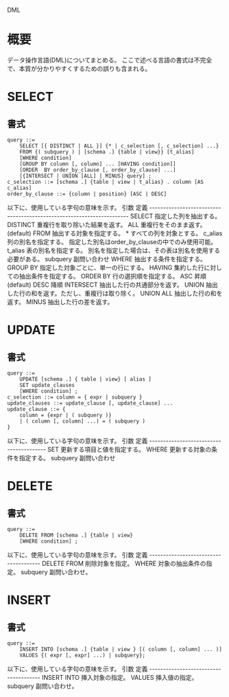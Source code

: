 DML

# 概要
データ操作言語(DML)についてまとめる。
ここで述べる言語の書式は不完全で、本質が分かりやすくするための誤りも含まれる。

# SELECT
## 書式
    query ::=
        SELECT [{ DISTINCT | ALL }] {* | c_selection [, c_selection] ...}
        FROM {( subquery ) | [schema .] {table | view}} [t_alias]
        [WHERE condition]
        [GROUP BY column [, column] ... [HAVING condition]]
        [ORDER  BY order_by_clause [, order_by_clause] ...]
        [{INTERSECT | UNION [ALL] | MINUS} query] ;
    c_selection ::= [schema .] {table | view | t_alias} . column [AS c_alias]
    order_by_clause ::= {column | position} [ASC | DESC]
以下に、使用している字句の意味を示す。
    引数      定義
    ----------------------------------------------------------------------
    SELECT    指定した列を抽出する。
    DISTINCT  重複行を取り除いた結果を返す。
    ALL       重複行をそのまま返す。(default)
    FROM      抽出する対象を指定する。
    *         すべての列を対象とする。
    c_alias   列の別名を指定する。
              指定した別名はorder_by_clauseの中でのみ使用可能。
    t_alias   表の別名を指定する。
              別名を指定した場合は、その表は別名を使用する必要がある。
    subquery  副問い合わせ
    WHERE     抽出する条件を指定する。
    GROUP BY  指定した対象ごとに、単一の行にする。
    HAVING    集約した行に対しての抽出条件を指定する。
    ORDER BY  行の選択順を指定する。
    ASC       昇順(default)
    DESC      降順
    INTERSECT 抽出した行の共通部分を返す。
    UNION     抽出した行の和を返す。ただし、重複行は取り除く。
    UNION ALL 抽出した行の和を返す。
    MINUS     抽出した行の差を返す。

# UPDATE
## 書式
    query ::=
        UPDATE [schema .] { table | view} [ alias ]
        SET update_clauses
        [WHERE condition] ;
    c_selection ::= column = { expr | subquery }
    update_clauses ::= update_clause [, update_clause] ... 
    update_clause ::= {
        column = {expr | ( subquery )}
        | ( column [, column] ...) = ( subquery )
    }
以下に、使用している字句の意味を示す。
    引数      定義
    ----------------------------------------
    SET       更新する項目と値を指定する。
    WHERE     更新する対象の条件を指定する。
    subquery  副問い合わせ

# DELETE
## 書式
    query ::=
        DELETE FROM [schema .] {table | view}
        [WHERE condition] ;
以下に、使用している字句の意味を示す。
    引数        定義
    --------------------------------------
    DELETE FROM 削除対象を指定。
    WHERE       対象の抽出条件の指定。
    subquery    副問い合わせ。

# INSERT
## 書式
    query ::=
        INSERT INTO [schema .] {table | view } [( column [, column] ... )]
        VALUES {( expr [, expr] ...) | subquery};
以下に、使用している字句の意味を示す。
    引数        定義
    --------------------------------------
    INSERT INTO 挿入対象の指定。
    VALUES      挿入値の指定。
    subquery    副問い合わせ。
